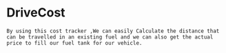 ﻿# DriveCost
    By using this cost tracker ,We can easily Calculate the distance that can be travelled in an existing fuel and we can also get the actual price to fill our fuel tank for our vehicle.
